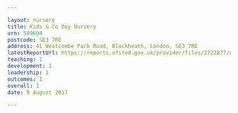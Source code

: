 ```yaml
---

layout: nursery
title: Kids & Co Day Nursery
urn: 509604
postcode: SE3 7RE
address: 41 Westcombe Park Road, Blackheath, London, SE3 7RE
latestReportUrl: https://reports.ofsted.gov.uk/provider/files/2722877/urn/509604.pdf
teaching: 1
development: 1
leadership: 1
outcomes: 1
overall: 1
date: 9 August 2017

---
```

